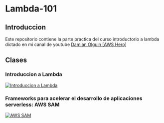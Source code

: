 # Lambda-101

## Introduccion

Este repositorio contiene la parte practica del curso introductorio a lambda dictado en mi canal de youtube [Damian Olguin [AWS Hero]](https://www.youtube.com/c/DamianOlguinAWSHERO)

## Clases

### Introduccion a Lambda

[![Introduccion a Lambda](https://img.youtube.com/vi/OUPaTAI74KQ/0.jpg)](https://youtu.be/OUPaTAI74KQ)

### Frameworks para acelerar el desarrollo de aplicaciones serverless: **AWS SAM**

[![AWS SAM](https://img.youtube.com/vi/IY3b-JBTELE/0.jpg)](https://youtu.be/IY3b-JBTELE)
